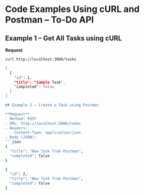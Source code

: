 # Code Examples Using cURL and Postman – To-Do API

## Example 1 – Get All Tasks using cURL

**Request**
```bash
curl http://localhost:3000/tasks

[
  {
    "id": 1,
    "title": "Sample Task",
    "completed": false
  }
]

## Example 2 – Create a Task using Postman

**Request**
- Method: POST  
- URL: http://localhost:3000/tasks  
- Headers:
  - Content-Type: application/json  
- Body (JSON):
```json
{
  "title": "New Task from Postman",
  "completed": false
}

{
  "id": 2,
  "title": "New Task from Postman",
  "completed": false
}
